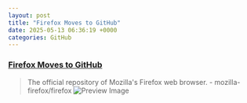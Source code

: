 ```yaml
---
layout: post
title: "Firefox Moves to GitHub"
date: 2025-05-13 06:36:19 +0000
categories: GitHub
---
```


### [Firefox Moves to GitHub](https://github.com/mozilla-firefox/firefox)

> The official repository of Mozilla's Firefox web browser. - mozilla-firefox/firefox
![Preview Image](https://opengraph.githubassets.com/785c45db6f26d6e948f98798b4984b68805140ea85a177459327ad0dad7a67f7/mozilla-firefox/firefox)

